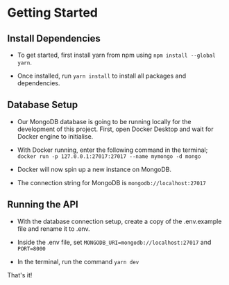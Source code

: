 # Getting Started


## Install Dependencies

- To get started, first install yarn from npm using `npm install --global yarn`.

- Once installed,  run `yarn install` to install all packages and dependencies.


## Database Setup

- Our MongoDB database is going to be running locally for the development of this project. First, open Docker Desktop and wait for Docker engine to initialise.

- With Docker running, enter the following command in the terminal; `docker run -p 127.0.0.1:27017:27017 --name mymongo -d mongo`

- Docker will now spin up a new instance on MongoDB.

- The connection string for MongoDB is `mongodb://localhost:27017`


## Running the API

- With the database connection setup, create a copy of the .env.example file and rename it to .env.

- Inside the .env file, set `MONGODB_URI=mongodb://localhost:27017` and `PORT=8000`

- In the terminal, run the command `yarn dev`

That's it!